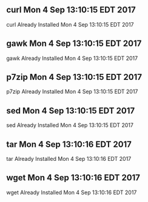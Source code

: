 ## curl Mon 4 Sep 13:10:15 EDT 2017
curl Already Installed Mon 4 Sep 13:10:15 EDT 2017
## gawk Mon 4 Sep 13:10:15 EDT 2017
gawk Already Installed Mon 4 Sep 13:10:15 EDT 2017
## p7zip Mon 4 Sep 13:10:15 EDT 2017
p7zip Already Installed Mon 4 Sep 13:10:15 EDT 2017
## sed Mon 4 Sep 13:10:15 EDT 2017
sed Already Installed Mon 4 Sep 13:10:15 EDT 2017
## tar Mon 4 Sep 13:10:16 EDT 2017
tar Already Installed Mon 4 Sep 13:10:16 EDT 2017
## wget Mon 4 Sep 13:10:16 EDT 2017
wget Already Installed Mon 4 Sep 13:10:16 EDT 2017
